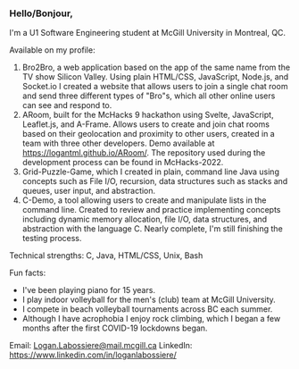 ### Hello/Bonjour,
I'm a U1 Software Engineering student at McGill University in Montreal, QC. 

Available on my profile:

1. Bro2Bro, a web application based on the app of the same name from the TV show Silicon Valley.  Using plain HTML/CSS, JavaScript, Node.js, and Socket.io I created a website that allows users to join a single chat room and send three different types of "Bro"s, which all other online users can see and respond to.
2. ARoom, built for the McHacks 9 hackathon using Svelte, JavaScript, Leaflet.js, and A-Frame. Allows users to create and join chat rooms based on their geolocation and proximity to other users, created in a team with three other developers. Demo available at https://logantml.github.io/ARoom/.  The repository used during the development process can be found in McHacks-2022.
3. Grid-Puzzle-Game, which I created in plain, command line Java using concepts such as File I/O, recursion, data structures such as stacks and queues, user input, and abstraction.
4. C-Demo, a tool allowing users to create and manipulate lists in the command line. Created to review and practice implementing concepts including dynamic memory allocation, file I/O, data structures, and abstraction with the language C.  Nearly complete, I'm still finishing the testing process.


Technical strengths: C, Java, HTML/CSS, Unix, Bash


Fun facts:
* I've been playing piano for 15 years.
* I play indoor volleyball for the men's (club) team at McGill University.
* I compete in beach volleyball tournaments across BC each summer.
* Although I have acrophobia I enjoy rock climbing, which I began a few months after the first COVID-19 lockdowns began.

<!--
##Relevant coursework:
* CSC 111 (UVic): Fundamentals of Programming with Engineering Applications. 99% -> A+ (average: 72%)
* CSC 115 (UVic): Fundamentals of Programming: II. 86% -> A (average: 77%)
* COMP 206 (McGill): Introduction to Software Systems. In Progress.
* MATH 262 (McGill): Intermediate Calculus. A (average: B)
* MATH 263 (McGill): Ordinary Differential Equations for Engineers. A (average: A)
-->

Email: Logan.Labossiere@mail.mcgill.ca
LinkedIn: https://www.linkedin.com/in/loganlabossiere/
<!--
**LoganTML/LoganTML** is a ✨ _special_ ✨ repository because its `README.md` (this file) appears on your GitHub profile.

Here are some ideas to get you started:

- 🔭 I’m currently working on ...
- 🌱 I’m currently learning ...
- 👯 I’m looking to collaborate on ...
- 🤔 I’m looking for help with ...
- 💬 Ask me about ...
- 📫 How to reach me: ...
- 😄 Pronouns: ...
- ⚡ Fun fact: ...
-->
